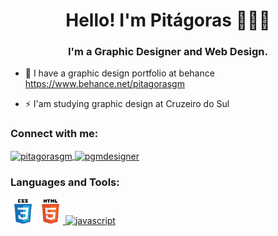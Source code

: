 <h1 align="center">Hello! I'm Pitágoras 🙋‍♂️‍💻</h1>
<h3 align="center">I'm a Graphic Designer and Web Design.</h3>

- 📝 I have a graphic design portfolio at behance https://www.behance.net/pitagorasgm 

- ⚡ I'am studying graphic design at Cruzeiro do Sul

<h3 align="left">Connect with me:</h3>
<p align="left">
<a href="https://www.linkedin.com/in/pitagorasgm" target="_blank"> <img align="center" src="https://cdn-icons.flaticon.com/png/512/3536/premium/3536505.png?token=exp=1651359188~hmac=0da5e8be01effc94d873e89ae342df86" alt="pitagorasgm" height="35" width="35"  color: blue; />  </a>
<a href="https://www.instagram.com/pgmdesigner" target="_blank"> <img align="center" src="https://cdn-icons-png.flaticon.com/512/174/174855.png" alt="pgmdesigner" height="35" width="35"  color: blue; /></a> </p>
<h3 align="left">Languages and Tools:</h3>
<p align="left">
<a href="https://www.w3schools.com/css/" target="_blank"> 
<img src="https://raw.githubusercontent.com/devicons/devicon/master/icons/css3/css3-original-wordmark.svg" alt="css3" width="40" height="40"/></a> <a href="https://www.w3.org/html/" target="_blank"> 
<img src="https://raw.githubusercontent.com/devicons/devicon/master/icons/html5/html5-original-wordmark.svg" alt="html5" width="40" height="40"/> </a>
<a href="https://developer.mozilla.org/en-US/docs/Web/JavaScript" target="_blank"> <img src="https://cdn.jsdelivr.net/gh/devicons/devicon/icons/javascript/javascript-original.svg" alt="javascript" width="40" height="35"/> </a> </p>
